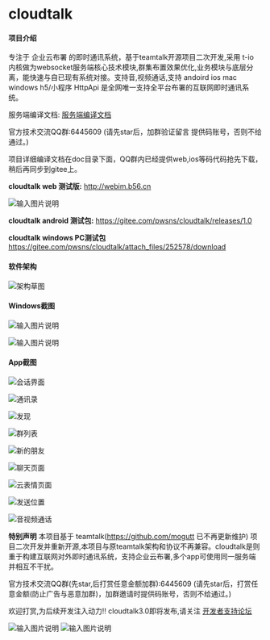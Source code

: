 # cloudtalk

#### 项目介绍
专注于 企业云布署 的即时通讯系统，基于teamtalk开源项目二次开发,采用 t-io 内核做为websocket服务端核心技术模块,群集布置效果优化,业务模块与底层分离，能快速与自已现有系统对接。支持音,视频通话,支持 andoird  ios  mac windows h5/小程序 HttpApi  是全网唯一支持全平台布署的互联网即时通讯系统。


服务端编译文档: [服务端编译文档](https://b56.cn/thread-6-1-1.html)


官方技术交流QQ群:6445609 (请先star后，加群验证留言 提供码账号，否则不给通过。)

项目详细编译文档在doc目录下面，QQ群内已经提供web,ios等码代码抢先下载，稍后再同步到gitee上。

 **cloudtalk web 测试版:**   http://webim.b56.cn    

![输入图片说明](https://images.gitee.com/uploads/images/2019/0728/223818_146a4ae9_494527.jpeg "D6E212450FF7764B2D1CD7E366226E63.jpg")

 **cloudtalk android 测试包:**  https://gitee.com/pwsns/cloudtalk/releases/1.0

 **cloudtalk windows PC测试包**  https://gitee.com/pwsns/cloudtalk/attach_files/252578/download


#### 软件架构
![架构草图](https://images.gitee.com/uploads/images/2019/0103/094012_5bf53aa1_494527.png "imnew.png")



#### Windows截图

![输入图片说明](https://images.gitee.com/uploads/images/2019/0705/084521_e8420359_494527.png "QQ图片20190705084245.png")


![输入图片说明](https://images.gitee.com/uploads/images/2019/0705/084534_673675f0_494527.png "QQ图片20190705084254.png")


#### App截图



![会话界面](https://images.gitee.com/uploads/images/2019/0103/093049_537ceecd_494527.png "screenshot_20190103_092934.png")

![通讯录](https://images.gitee.com/uploads/images/2019/0103/093128_023ac1a6_494527.png "screenshot_20190103_092726.png")

![发现](https://images.gitee.com/uploads/images/2019/0103/093157_7dcf2acd_494527.png "screenshot_20190103_092734.png")

![群列表](https://images.gitee.com/uploads/images/2019/0103/093232_d8826898_494527.png "screenshot_20190103_092750.png")

![新的朋友](https://images.gitee.com/uploads/images/2019/0103/093254_82a327e5_494527.png "screenshot_20190103_092759.png")

![聊天页面](https://images.gitee.com/uploads/images/2019/0103/093317_808871da_494527.png "screenshot_20190103_092906.png")

![云表情页面](https://images.gitee.com/uploads/images/2019/0103/093338_c5da6e8e_494527.png "screenshot_20190103_092845.png")

![发送位置](https://images.gitee.com/uploads/images/2019/0103/093359_3cc12a22_494527.png "screenshot_20190103_092827.png")


![音视频通话](https://images.gitee.com/uploads/images/2019/0103/093720_f3fd5f0c_494527.png "screenshot_20190103_092923.png")

 **特别声明**
 本项目基于 teamtalk(https://github.com/mogutt 已不再更新维护) 项目二次开发并重新开源,本项目与原teamtalk架构和协议不再兼容。cloudtalk是则重于构建互联网对外即时通讯系统，支持企业云布署,多个app可使用同一服务端并相互不干扰。

官方技术交流QQ群(先star,后打赏任意金额加群):6445609 (请先star后，打赏任意金额(防止广告与恶意加群)，加群邀请时提供码账号，否则不给通过。)

欢迎打赏,为后续开发注入动力!!  cloudtalk3.0即将发布,请关注 [开发者支持论坛](https://b56.cn)

![输入图片说明](https://images.gitee.com/uploads/images/2019/1201/172450_ea7a4d38_494527.jpeg "WechatIMG5.jpeg")
![输入图片说明](https://images.gitee.com/uploads/images/2019/1201/172459_698c1071_494527.jpeg "WechatIMG4.jpeg")

